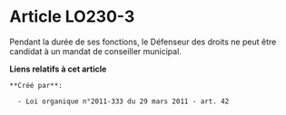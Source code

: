 # Article LO230-3

Pendant la durée de ses fonctions, le Défenseur des droits ne peut être candidat à un mandat de conseiller municipal.

**Liens relatifs à cet article**

	**Créé par**:

	  - Loi organique n°2011-333 du 29 mars 2011 - art. 42
